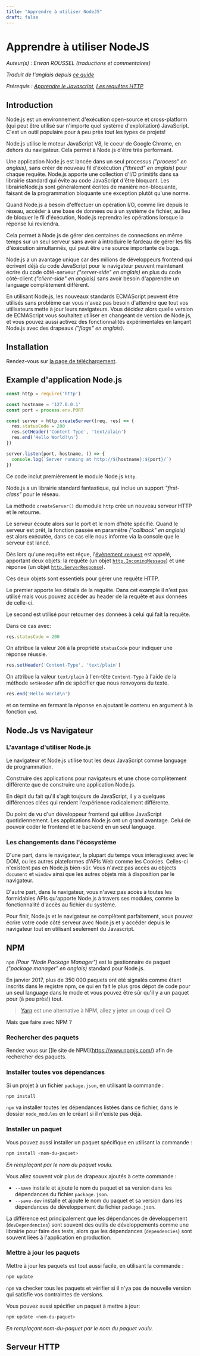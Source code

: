 ```yaml
---
title: "Apprendre à utiliser NodeJS"
draft: false
---
```

# Apprendre à utiliser NodeJS

*Auteur(s) : Erwan ROUSSEL (traductions et commentaires)*

*Traduit de l'anglais depuis [ce guide](https://nodejs.dev)*

*Prérequis : [Apprendre le Javascript](https://developer.mozilla.org/fr/docs/Web/JavaScript/Guide), [Les requêtes HTTP](https://developer.mozilla.org/fr/docs/Web/HTTP/Aper%C3%A7u)*

## Introduction

Node.js est un environnement d'exécution open-source et cross-platform (qui peut être utilisé sur n'importe quel système d'exploitation) JavaScript. C'est un outil populaire pour à peu près tout les types de projets!

Node.js utilise le moteur JavaScript V8, le coeur de Google Chrome, en dehors du navigateur. Cela permet à Node.js d'être très performant.

Une application Node.js est lancée dans un seul processus *("process" en anglais)*, sans créer de nouveau fil d'éxécution *("thread" en anglais)* pour chaque requête. Node.js apporte une collection d'I/O primitifs dans sa librairie standard qui évite au code JavaScript d'être bloquant. Les librairieNode.js sont généralement écrites de manière non-bloquante, faisant de la programmation bloquante une exception plutôt qu'une norme.

Quand Node.js a besoin d'effectuer un opération I/O, comme lire depuis le réseau, accéder à une base de données ou à un système de fichier,  au lieu de bloquer le fil d'éxécution, Node.js reprendra les opérations lorsque la réponse lui reviendra.

Cela permet à Node.js de gérer des centaines de connections en même temps sur un seul serveur sans avoir à introduire le fardeau de gérer les fils d'éxécution simultannés, qui peut être une source importante de bugs.

Node.js a un avantage unique car des milions de développeurs frontend qui écrivent déjà du code JavaScript pour le navigateur peuvent maintenant écrire du code côté-serveur *("server-side" en anglais)* en plus du code côté-client *("client-side" en anglais)* sans avoir besoin d'apprendre un language complètement différent.

En utilisant Node.js, les nouveaux standards ECMAScript peuvent être utilisés sans problème car vous n'avez pas besoin d'attendre que tout vos utilisateurs mette à jour leurs navigateurs. Vous décidez alors quelle version de ECMAScript vous souhaitez utiliser en changeant de version de Node.js, et vous pouvez aussi activez des fonctionnalités expérimentales en lançant Node.js avec des drapeaux *("flags" en anglais)*.

## Installation

Rendez-vous sur [la page de téléchargement](https://nodejs.org/fr/download/).
## Example d'application Node.js

```js
const http = require('http')

const hostname = '127.0.0.1'
const port = process.env.PORT

const server = http.createServer((req, res) => {
  res.statusCode = 200
  res.setHeader('Content-Type', 'text/plain')
  res.end('Hello World!\n')
})

server.listen(port, hostname, () => {
  console.log(`Server running at http://${hostname}:${port}/`)
})
```

Ce code inclut premièrement le module Node.js `http`.

Node.js a un librairie standard fantastique, qui inclue un support *"first-class"* pour le réseau.

La méthode `createServer()` du module `http` crée un nouveau  serveur HTTP et le retourne.

Le serveur écoute alors sur le port et le nom d'hôte spécifié. Quand le serveur est prêt, la fonction passée en paramètre *("callback" en anglais)* est alors exécutée, dans ce cas elle nous informe via la console que le serveur est lancé.

Dès lors qu'une requête est réçue, l'[évènement `request`](https://nodejs.org/api/http.html#http_event_request) est appelé, apportant deux objets: la requête (un objet [`http.IncomingMessage`](https://nodejs.org/api/http.html#http_class_http_incomingmessage)) et une réponse (un objet [`http.ServerResponse`](https://nodejs.org/api/http.html#http_class_http_serverresponse)).

Ces deux objets sont essentiels pour gérer une requête HTTP.

Le premier apporte les détails de la requête. Dans cet example il n'est pas utilisé mais vous pouvez accéder au header de la requête et aux données de celle-ci.

Le second est utilisé pour retourner des données à celui qui fait la requête.

Dans ce cas avec:

```js
res.statusCode = 200
```

On attribue la valeur `200` à la propriété `statusCode` pour indiquer une réponse réussie.

```js
res.setHeader('Content-Type', 'text/plain')
```

On attribue la valeur `text/plain` à l'en-tête `Content-Type` à l'aide de la méthode `setHeader` afin de spécifier que nous renvoyons du texte.

```js
res.end('Hello World\n')
```

et on termine en fermant la réponse en ajoutant le contenu en argument à la fonction `end`.

## Node.Js vs Navigateur

### L'avantage d'utiliser Node.js

Le navigateur et Node.js  utilise tout les deux JavaScript comme language de programmation.

Construire des applications pour navigateurs et une chose complètement différente que de construire 
une application Node.js.

En dépit du fait qu'il s'agit toujours de JavaScript, il y a quelques différences clées qui rendent l'expérience radicalement différente.

Du point de vu d'un développeur frontend qui utilise JavaScript quotidiennement. Les applications Node.js ont un grand avantage. Celui de pouvoir coder le frontend et le backend en un seul language.

### Les changements dans l'écosystème

D'une part, dans le navigateur, la plupart du temps vous interagissez avec le DOM, ou les autres plateformes d'APIs Web comme les Cookies. Celles-ci n'existent pas en Node.js bien-sûr. Vous n'avez pas accès au objects `document` et `window` ainsi que les autres objets mis à disposition par le navigateur.

D'autre part, dans le navigateur, vous n'avez pas accès à toutes les formidables APIs qu'apporte Node.js à travers ses modules, comme la fonctionnalité d'accès au fichier du système.

Pour finir, Node.js et le navigateur se complètent parfaitement, vous pouvez écrire votre code côté serveur avec Node.js et y accéder depuis le navigateur tout en utilisant seulement du Javascript.

## NPM

`npm` *(Pour "Node Package Manager")* est le gestionnaire de paquet *("package manager" en anglais)* standard pour Node.js.

En janvier 2017, plus de 350 000 paquets ont été signalés comme étant inscrits dans le registre npm, ce qui en fait le plus gros dépot de code pour un seul language dans le mode et vous pouvez être sûr qu'il y a un paquet pour (à peu près!) tout.

> [Yarn](https://yarnpkg.com/fr/) est une alternative à NPM, allez y jeter un coup d'oeil 😉

Mais que faire avec NPM ?

### Rechercher des paquets

Rendez vous sur []le site de NPM](https://www.npmjs.com/) afin de rechercher des paquets.

### Installer toutes vos dépendances

Si un projet à un fichier `package.json`, en utilisant la commande :

```bash
npm install
```

`npm` va installer toutes les dépendances listées dans ce fichier, dans le dossier `node_modules` en le créant si il n'existe pas déjà.

### Installer un paquet

Vous pouvez aussi installer un paquet spécifique en utilisant la commande :

```bash
npm install <nom-du-paquet>
```

*En remplaçant <nom-du-paquet> par le nom du paquet voulu.*

Vous allez souvent voir plus de drapeaux ajoutés à cette commande :

* `--save` installe et ajoute le nom du paquet et sa version dans les dépendances du fichier `package.json`.
* `--save-dev` installe et ajoute le nom du paquet et sa version dans les dépendances de développement du fichier `package.json`.

La différence est principalement que les dépendances de développement (`devDependencies`) sont souvent des outils de développements comme une librairie pour faire des tests, alors que les dépendances (`dependencies`) sont souvent liées à l'application en production.

### Mettre à jour les paquets

Mettre à jour les paquets est tout aussi facile, en utilisant la commande :

```bash
npm update
```

`npm` va checker tous les paquets et vérifier si il n'ya pas de nouvelle version qui satisfie vos contraintes de versions.

Vous pouvez aussi spécifier un paquet à mettre à jour:

```bash
npm update <nom-du-paquet>
```

*En remplaçant nom-du-paquet par le nom du paquet voulu.*

## Serveur HTTP
